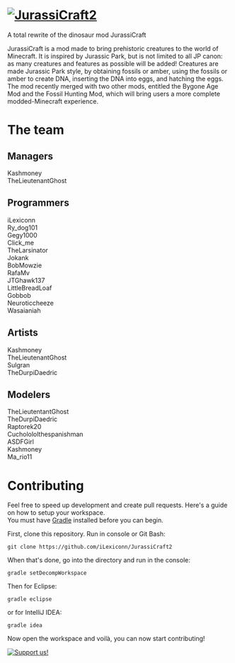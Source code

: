 # [![JurassiCraft2](http://i.imgur.com/8EKkeLa.png)](http://www.minecraftforum.net/forums/mapping-and-modding/minecraft-mods/2320045)
A total rewrite of the dinosaur mod JurassiCraft

JurassiCraft is a mod made to bring prehistoric creatures to the world of Minecraft. It is inspired by Jurassic Park, but is not limited to all JP canon: as many creatures and features as possible will be added! Creatures are made Jurassic Park style, by obtaining fossils or amber, using the fossils or amber to create DNA, inserting the DNA into eggs, and hatching the eggs. The mod recently merged with two other mods, entitled the Bygone Age Mod and the Fossil Hunting Mod, which will bring users a more complete modded-Minecraft experience.

# The team
## Managers
Kashmoney  
TheLieutenantGhost

## Programmers
iLexiconn  
Ry_dog101  
Gegy1000  
Click_me  
TheLarsinator  
Jokank  
BobMowzie  
RafaMv  
JTGhawk137  
LittleBreadLoaf  
Gobbob  
Neuroticcheeze  
Wasaianiah  

## Artists
Kashmoney  
TheLieutenantGhost  
Sulgran  
TheDurpiDaedric  

## Modelers
TheLieutentantGhost  
TheDurpiDaedric  
Raptorek20  
Cucholololthespanishman  
ASDFGirl  
Kashmoney  
Ma_rio11  


# Contributing
Feel free to speed up development and create pull requests. Here's a guide on how to setup your workspace.  
You must have [Gradle](http://gradle.org/) installed before you can begin.

First, clone this repository.
Run in console or Git Bash:
```
git clone https://github.com/iLexiconn/JurassiCraft2
```

When that's done, go into the directory and run in the console:
```
gradle setDecompWorkspace
```

Then for Eclipse:
```
gradle eclipse
```

or for IntelliJ IDEA:
```
gradle idea
```

Now open the workspace and voilà, you can now start contributing!

[![Support us!](http://powertalkradio559.com/wp-content/uploads/2013/02/patreon_logo.png)](https://www.patreon.com/JurassiCraft)
